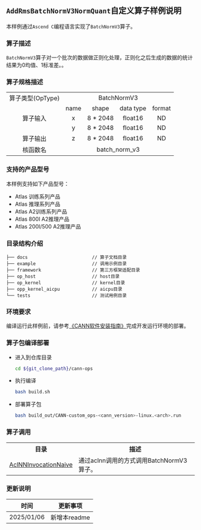 ## `AddRmsBatchNormV3NormQuant`自定义算子样例说明 
本样例通过`Ascend C`编程语言实现了`BatchNormV3`算子。

### 算子描述
`BatchNormV3`算子对一个批次的数据做正则化处理，正则化之后生成的数据的统计结果为0均值、1标准差。。

### 算子规格描述

<table>
<tr><td rowspan="1" align="center">算子类型(OpType)</td><td colspan="4" align="center">BatchNormV3</td></tr>
</tr>
<tr><td rowspan="3" align="center">算子输入</td><td align="center">name</td><td align="center">shape</td><td align="center">data type</td><td align="center">format</td></tr>
<tr><td align="center">x</td><td align="center">8 * 2048</td><td align="center">float16</td><td align="center">ND</td></tr>
<tr><td align="center">y</td><td align="center">8 * 2048</td><td align="center">float16</td><td align="center">ND</td></tr>
</tr>
</tr>
<tr><td rowspan="1" align="center">算子输出</td><td align="center">z</td><td align="center">8 * 2048</td><td align="center">float16</td><td align="center">ND</td></tr>
</tr>
<tr><td rowspan="1" align="center">核函数名</td><td colspan="4" align="center">batch_norm_v3</td></tr>
</table>

### 支持的产品型号
本样例支持如下产品型号：
- Atlas 训练系列产品
- Atlas 推理系列产品
- Atlas A2训练系列产品
- Atlas 800I A2推理产品
- Atlas 200I/500 A2推理产品

### 目录结构介绍
```
├── docs                        // 算子文档目录
├── example                     // 调用示例目录
├── framework                   // 第三方框架适配目录
├── op_host                     // host目录
├── op_kernel                   // kernel目录
├── opp_kernel_aicpu            // aicpu目录
└── tests                       // 测试用例目录
```

### 环境要求
编译运行此样例前，请参考[《CANN软件安装指南》](https://hiascend.com/document/redirect/CannCommunityInstSoftware)完成开发运行环境的部署。

### 算子包编译部署
  - 进入到仓库目录

    ```bash
    cd ${git_clone_path}/cann-ops
    ```

  - 执行编译

    ```bash
    bash build.sh
    ```

  - 部署算子包

    ```bash
    bash build_out/CANN-custom_ops-<cann_version>-linux.<arch>.run
    ```
### 算子调用
<table>
    <th>目录</th><th>描述</th>
    <tr>
        <td><a href="./examples/AclNNInvocationNaive"> AclNNInvocationNaive</td><td>通过aclnn调用的方式调用BatchNormV3算子。</td>
    </tr>
</table>

### 更新说明
| 时间 | 更新事项 |
|----|------|
| 2025/01/06 | 新增本readme |